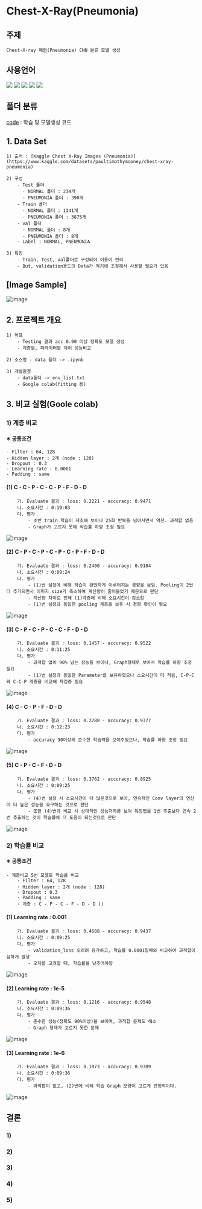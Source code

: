 # Chest-X-Ray(Pneumonia)

## 주제 
    Chest-X-ray 폐렴(Pneumonia) CNN 분류 모델 생성

## 사용언어
<a href="https://www.python.org/" target="_blank"><img src="https://img.shields.io/badge/Python-3776AB?style=flat&logo=python&logoColor=white"/></a>
<a href="https://jupyter.org/" target="_blank"><img src="https://img.shields.io/badge/Jupyter-F37626?style=flat&logo=jupyter&logoColor=white"/></a>
<a href="https://www.tensorflow.org/?hl=ko" target="_blank"><img src="https://img.shields.io/badge/Tensorflow-FF6F00?style=flat&logo=tensorflow&logoColor=white"/></a>
<a href="https://keras.io/" target="_blank"><img src="https://img.shields.io/badge/Keras-D00000?style=flat&logo=keras&logoColor=white"/></a>
<a href="https://scikit-learn.org/stable/index.html" target="_blank"><img src="https://img.shields.io/badge/Scikitlearn-F7931E?style=flat&logo=Scikitlearn&logoColor=white"/></a>

## 폴더 분류
[code](https://github.com/Decoyer-71/BrainTumor/tree/master/code) : 학습 및 모델생성 코드


## 1. Data Set
    1) 출처 : [Kaggle Chest X-Ray Images (Pneumonia)](https://www.kaggle.com/datasets/paultimothymooney/chest-xray-pneumonia)
    
    2) 구성
        - Test 폴더 
          · NORMAL 폴더 : 234개
          · PNEUMONIA 폴더 : 390개
        - Train 폴더 
          · NORMAL 폴더 : 1341개
          · PNEUMONIA 폴더 : 3875개
        - val 폴더 
          · NORMAL 폴더 : 8개
          · PNEUMONIA 폴더 : 8개
        - Label : NORMAL, PNEUMONIA
       
    3) 특징 
        - Train, Test, val폴더로 구성되어 이용이 편리
        - But, validation용도의 Data가 적기에 조정해서 사용할 필요가 있음

## [Image Sample]
![image](https://github.com/Decoyer-71/Chest-X-Ray-Pneumonia-/assets/127948197/486f53c9-6c45-4e8e-b907-40d0b596cefe)

## 2. 프로젝트 개요
    1) 목표 
        - Testing 결과 acc 0.90 이상 정확도 모델 생성
        - 계층별, 파라미터별 차이 성능비교
        
    2) 소스명 : data 폴더 -> .ipynb
    
    3) 개발환경 
        - data폴더 -> env_list.txt
        - Google colab(fitting 용)
        
## 3. 비교 실험(Goole colab)
### 1) 계층 비교
#### ※ 공통조건
    - Filter : 64, 128
    - Hidden layer : 2개 (node : 128)
    - Dropout : 0.3
    - Learning rate : 0.0001
    - Padding : same
            
#### (1) C - C - P - C - C - P - F - D - D
        가. Evaluate 결과 : loss: 0.2221 - accuracy: 0.9471
        나. 소요시간 : 0:19:03
        다. 평가 
            - 초반 train 학습이 저조해 보이나 25회 반복을 넘어서면서 역전. 과적합 없음
            - Graph가 고르지 못해 학습률 하향 조정 필요
![image](https://github.com/Decoyer-71/Chest-X-Ray-Pneumonia-/assets/127948197/f90f0381-5666-418f-abe1-67fd6cf94ed6)

#### (2) C - P - C - P - C - P - C - P - F - D - D
        가. Evaluate 결과 : loss: 0.2400 - accuracy: 0.9104
        나. 소요시간 : 0:09:24
        다. 평가 
            - (1)번 설정에 비해 학습이 완만하게 이루어지는 경향을 보임. Pooling이 2번 더 추가되면서 이미지 size가 축소하여 계산량이 줄어들었기 때문으로 판단
            - 계산량 차이로 인해 (1)계층에 비해 소요시간이 감소함
            - (1)번 설정과 동일한 pooling 계층을 보유 시 경향 확인이 필요
![image](https://github.com/Decoyer-71/Chest-X-Ray-Pneumonia-/assets/127948197/fe54086b-2541-4793-9693-ce819e635cf9)

#### (3) C - P - C - P - C - C - F - D - D
        가. Evaluate 결과 : loss: 0.1457 - accuracy: 0.9522
        나. 소요시간 : 0:11:25
        다. 평가 
            - 과적합 없이 90% 넘는 성능을 보이나, Graph형태로 보아서 학습률 하향 조정 필요
            - (1)번 설정과 동일한 Parameter를 보유하였으나 소요시간이 더 적음, C-P-C 와 C-C-P 계층을 비교해 재검증 필요
![image](https://github.com/Decoyer-71/Chest-X-Ray-Pneumonia-/assets/127948197/ba7fabf0-3252-4200-a766-d893869f5f68)

#### (4) C - C - P - F - D - D
        가. Evaluate 결과 : loss: 0.2288 - accuracy: 0.9377
        나. 소요시간 : 0:12:23
        다. 평가 
            - accuracy 90이상의 준수한 학습력을 보여주었으나, 학습률 하향 조정 필요
![image](https://github.com/Decoyer-71/Chest-X-Ray-Pneumonia-/assets/127948197/1bd4618a-dd4c-4c69-a52a-0b2ee9e5f937)

#### (5) C - P - C - F - D - D
        가. Evaluate 결과 : loss: 0.3762 - accuracy: 0.8925
        나. 소요시간 : 0:09:25
        다. 평가 
            - (4)번 설정 시 소요시간이 더 많은것으로 보아, 연속적인 Conv layer의 연산이 더 높은 성능을 요구하는 것으로 판단      
            - 또한 (4)번과 비교 시 상대적인 성능저하를 보여 특징맵을 1번 추출보다 연속 2번 추출하는 것이 학습률에 더 도움이 되는것으로 판단
![image](https://github.com/Decoyer-71/Chest-X-Ray-Pneumonia-/assets/127948197/48e75a8d-8a98-44dd-9539-0941cc212531)



### 2) 학습률 비교
#### ※ 공통조건
    - 계층비교 5번 모델로 학습률 비교
        · Filter : 64, 128
        · Hidden layer : 2개 (node : 128)
        · Dropout : 0.3
        · Padding : same
        · 계층 : C - P - C - F - D - D ()
    
#### (1) Learning rate : 0.001
        가. Evaluate 결과 : loss: 0.4688 - accuracy: 0.9437
        나. 소요시간 : 0:09:25
        다. 평가 
            - validation_loss 오히려 증가하고, 학습률 0.0001일때와 비교하여 과적합이 심하게 발생
            - 오차를 고려할 때, 학습률을 낮추어야함
![image](https://github.com/Decoyer-71/Chest-X-Ray-Pneumonia-/assets/127948197/20c800ef-566b-4761-ae4d-b71259852f42)

#### (2) Learning rate : 1e-5
        가. Evaluate 결과 : loss: 0.1216 - accuracy: 0.9548
        나. 소요시간 : 0:09:36
        다. 평가 
            - 준수한 성능(정확도 90%이상)을 보이며, 과적합 문제도 해소
            - Graph 형태가 고르지 못한 문제
![image](https://github.com/Decoyer-71/Chest-X-Ray-Pneumonia-/assets/127948197/b69ec4d7-a148-46ce-82a5-335d5b4bb6d7)

#### (3) Learning rate : 1e-6
        가. Evaluate 결과 : loss: 0.1873 - accuracy: 0.9309
        나. 소요시간 : 0:09:36
        다. 평가 
            - 과적합이 없고, (2)번에 비해 학습 Graph 모양이 고르게 안정적이다.
![image](https://github.com/Decoyer-71/Chest-X-Ray-Pneumonia-/assets/127948197/cd41a404-77c5-44b0-9db0-4a132f07c4f7)



## 결론
### 1) 
### 2) 
### 3) 
### 4) 
### 5) 
    



  
